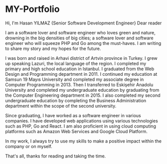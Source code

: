 # MY-Portfolio


Hi, I'm Hasan YILMAZ
{Senior Software Development Engineer}
Dear reader

I am a software lover and software engineer who loves green and nature, drowning in the big densities of big cities; a software lover and software engineer who will squeeze PHP and Go among the must-haves. I am writing to share my story and my hopes for the future.

I was born and raised in Arhavi district of Artvin province in Turkey. I grew up speaking Lazuri, the local language of the region. I completed my primary and high school education in Istanbul. I graduated from the Web Design and Programming department in 2011. I continued my education at Samsun 19 Mayıs University and completed my associate degree in Computer Programming in 2013. Then I transferred to Eskişehir Anadolu University and completed my undergraduate education by graduating from the Computer Engineering department in 2015. I also completed my second undergraduate education by completing the Business Administration department within the scope of the second university.

Since graduating, I have worked as a software engineer in various companies. I have developed web applications using various technologies such as PHP, Go and React. I am also proficient in using cloud computing platforms such as Amazon Web Services and Google Cloud Platform.

In my work, I always try to use my skills to make a positive impact within the company or on myself.

That's all, thanks for reading and taking the time.